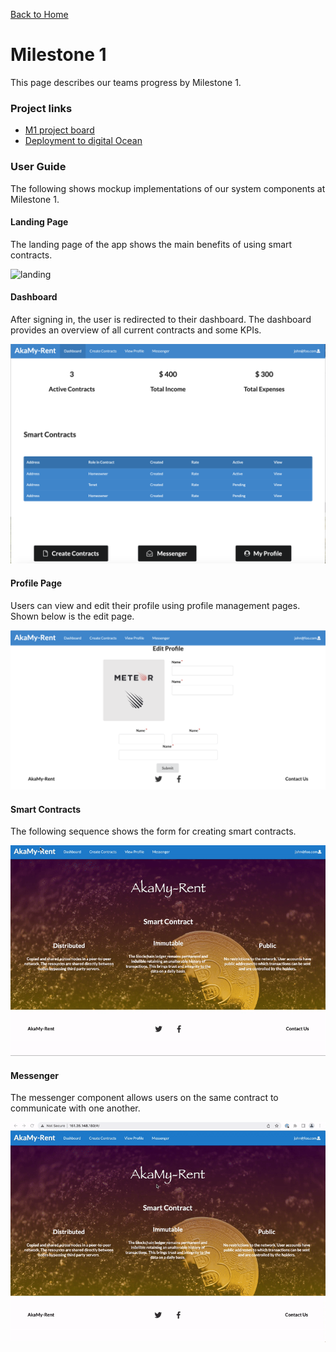 [Back to Home](./index.md)

<h1 id='M-1'>Milestone 1</h1>

This page describes our teams progress by Milestone 1. 

### Project links
- [M1 project board](https://github.com/akamy-rent/akamy-rent/projects/1)
- [Deployment to digital Ocean](http://161.35.148.180)

### User Guide

The following shows mockup implementations of our system components at Milestone 1.

#### Landing Page
The landing page of the app shows the main benefits of using smart contracts.

![landing](./docs/mockups/20220414_landing.png)

#### Dashboard

After signing in, the user is redirected to their dashboard. The dashboard provides an overview of all current contracts and some KPIs.

![dashboard](./docs/mockups/20220414_dashboard.png)

#### Profile Page

Users can view and edit their profile using profile management pages. Shown below is the edit page.

![profile-edit](./docs/mockups/20220414_edit-profile.png)

#### Smart Contracts
The following sequence shows the form for creating smart contracts.

![create-contracts](./docs/mockups/20220414_contract-create_mockup.gif)

#### Messenger
The messenger component allows users on the same contract to communicate with one another.

![messenger](./docs/mockups/20220414_messenger_mockup.gif)
